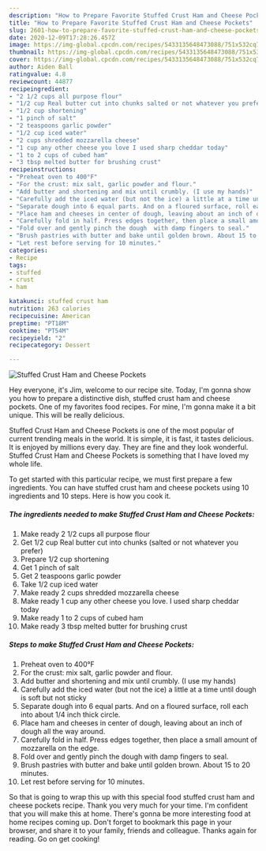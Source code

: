 ```yaml
---
description: "How to Prepare Favorite Stuffed Crust Ham and Cheese Pockets"
title: "How to Prepare Favorite Stuffed Crust Ham and Cheese Pockets"
slug: 2601-how-to-prepare-favorite-stuffed-crust-ham-and-cheese-pockets
date: 2020-12-09T17:28:26.457Z
image: https://img-global.cpcdn.com/recipes/5433135648473088/751x532cq70/stuffed-crust-ham-and-cheese-pockets-recipe-main-photo.jpg
thumbnail: https://img-global.cpcdn.com/recipes/5433135648473088/751x532cq70/stuffed-crust-ham-and-cheese-pockets-recipe-main-photo.jpg
cover: https://img-global.cpcdn.com/recipes/5433135648473088/751x532cq70/stuffed-crust-ham-and-cheese-pockets-recipe-main-photo.jpg
author: Aiden Ball
ratingvalue: 4.8
reviewcount: 44877
recipeingredient:
- "2 1/2 cups all purpose flour"
- "1/2 cup Real butter cut into chunks salted or not whatever you prefer"
- "1/2 cup shortening"
- "1 pinch of salt"
- "2 teaspoons garlic powder"
- "1/2 cup iced water"
- "2 cups shredded mozzarella cheese"
- "1 cup any other cheese you love I used sharp cheddar today"
- "1 to 2 cups of cubed ham"
- "3 tbsp melted butter for brushing crust"
recipeinstructions:
- "Preheat oven to 400°F"
- "For the crust: mix salt, garlic powder and flour."
- "Add butter and shortening and mix until crumbly. (I use my hands)"
- "Carefully add the iced water (but not the ice) a little at a time until dough is soft but not sticky"
- "Separate dough into 6 equal parts. And on a floured surface, roll each into about 1/4 inch thick circle."
- "Place ham and cheeses in center of dough, leaving about an inch of dough all the way around."
- "Carefully fold in half. Press edges together, then place a small amount of mozzarella on the edge."
- "Fold over and gently pinch the dough  with damp fingers to seal."
- "Brush pastries with butter and bake until golden brown. About 15 to 20 minutes."
- "Let rest before serving for 10 minutes."
categories:
- Recipe
tags:
- stuffed
- crust
- ham

katakunci: stuffed crust ham 
nutrition: 263 calories
recipecuisine: American
preptime: "PT18M"
cooktime: "PT54M"
recipeyield: "2"
recipecategory: Dessert

---
```



![Stuffed Crust Ham and Cheese Pockets](https://img-global.cpcdn.com/recipes/5433135648473088/751x532cq70/stuffed-crust-ham-and-cheese-pockets-recipe-main-photo.jpg)

Hey everyone, it's Jim, welcome to our recipe site. Today, I'm gonna show you how to prepare a distinctive dish, stuffed crust ham and cheese pockets. One of my favorites food recipes. For mine, I'm gonna make it a bit unique. This will be really delicious.

Stuffed Crust Ham and Cheese Pockets is one of the most popular of current trending meals in the world. It is simple, it is fast, it tastes delicious. It is enjoyed by millions every day. They are fine and they look wonderful. Stuffed Crust Ham and Cheese Pockets is something that I have loved my whole life.




To get started with this particular recipe, we must first prepare a few ingredients. You can have stuffed crust ham and cheese pockets using 10 ingredients and 10 steps. Here is how you cook it.

<!--inarticleads1-->

##### The ingredients needed to make Stuffed Crust Ham and Cheese Pockets:

1. Make ready 2 1/2 cups all purpose flour
1. Get 1/2 cup Real butter cut into chunks (salted or not whatever you prefer)
1. Prepare 1/2 cup shortening
1. Get 1 pinch of salt
1. Get 2 teaspoons garlic powder
1. Take 1/2 cup iced water
1. Make ready 2 cups shredded mozzarella cheese
1. Make ready 1 cup any other cheese you love. I used sharp cheddar today
1. Make ready 1 to 2 cups of cubed ham
1. Make ready 3 tbsp melted butter for brushing crust




<!--inarticleads2-->

##### Steps to make Stuffed Crust Ham and Cheese Pockets:

1. Preheat oven to 400°F
1. For the crust: mix salt, garlic powder and flour.
1. Add butter and shortening and mix until crumbly. (I use my hands)
1. Carefully add the iced water (but not the ice) a little at a time until dough is soft but not sticky
1. Separate dough into 6 equal parts. And on a floured surface, roll each into about 1/4 inch thick circle.
1. Place ham and cheeses in center of dough, leaving about an inch of dough all the way around.
1. Carefully fold in half. Press edges together, then place a small amount of mozzarella on the edge.
1. Fold over and gently pinch the dough  with damp fingers to seal.
1. Brush pastries with butter and bake until golden brown. About 15 to 20 minutes.
1. Let rest before serving for 10 minutes.




So that is going to wrap this up with this special food stuffed crust ham and cheese pockets recipe. Thank you very much for your time. I'm confident that you will make this at home. There's gonna be more interesting food at home recipes coming up. Don't forget to bookmark this page in your browser, and share it to your family, friends and colleague. Thanks again for reading. Go on get cooking!

